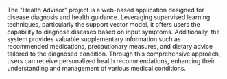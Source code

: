The "Health Advisor" project is a web-based application designed for disease diagnosis and health guidance. Leveraging supervised learning techniques, particularly the support vector model, it offers users the capability to diagnose diseases based on input symptoms. Additionally, the system provides valuable supplementary information such as recommended medications, precautionary measures, and dietary advice tailored to the diagnosed condition. Through this comprehensive approach, users can receive personalized health recommendations, enhancing their understanding and management of various medical conditions.
